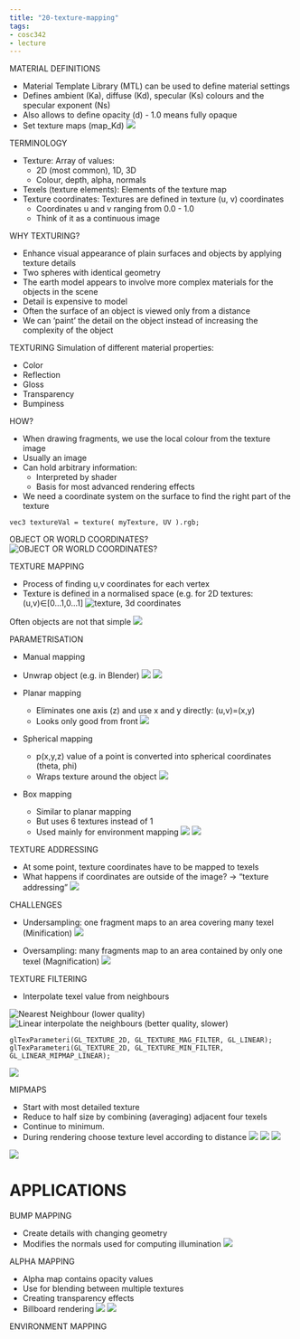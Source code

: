 ```yaml
---
title: "20-texture-mapping"
tags: 
- cosc342
- lecture
---
```


MATERIAL DEFINITIONS 
- Material Template Library (MTL) can be used to define material settings 
- Defines ambient (Ka), diffuse (Kd), specular (Ks) colours and the specular exponent (Ns) 
- Also allows to define opacity (d) - 1.0 means fully opaque 
- Set texture maps (map_Kd)
![](https://i.imgur.com/wuQSsoS.png)

TERMINOLOGY 
- Texture: Array of values: 
	- 2D (most common), 1D, 3D 
	- Colour, depth, alpha, normals 
- Texels (texture elements): Elements of the texture map 
- Texture coordinates: Textures are defined in texture (u, v) coordinates 
	- Coordinates u and v ranging from 0.0 - 1.0 
	- Think of it as a continuous image

WHY TEXTURING? 
- Enhance visual appearance of plain surfaces and objects by applying texture details 
- Two spheres with identical geometry 
- The earth model appears to involve more complex materials for the objects in the scene
- Detail is expensive to model 
- Often the surface of an object is viewed only from a distance 
- We can ‘paint’ the detail on the object instead of increasing the complexity of the object

TEXTURING Simulation of different material properties: 
- Color 
- Reflection 
- Gloss 
- Transparency 
- Bumpiness

HOW? 
- When drawing fragments, we use the local colour from the texture image 
- Usually an image 
- Can hold arbitrary information: 
	- Interpreted by shader 
	- Basis for most advanced rendering effects 
- We need a coordinate system on the surface to find the right part of the texture

`vec3 textureVal = texture( myTexture, UV ).rgb;`

OBJECT OR WORLD COORDINATES?
![OBJECT OR WORLD COORDINATES?](https://i.imgur.com/ioq9o8x.png)

TEXTURE MAPPING 
- Process of finding u,v coordinates for each vertex 
- Texture is defined in a normalised space (e.g. for 2D textures:(u,v)∈[0...1,0...1]
![texture, 3d coordinates](https://i.imgur.com/TSKJArL.png)

Often objects are not that simple
![](https://i.imgur.com/kgWzow8.png)

PARAMETRISATION
- Manual mapping 
- Unwrap object (e.g. in Blender)
![](https://i.imgur.com/7EMGSeB.png)
![](https://i.imgur.com/3y8EFow.png)

- Planar mapping 
	- Eliminates one axis (z) and use x and y directly: (u,v)=(x,y) 
	- Looks only good from front
![](https://i.imgur.com/DLQyYK2.png)

- Spherical mapping 
	- p(x,y,z) value of a point is converted into spherical coordinates (theta, phi) 
	- Wraps texture around the object
![](https://i.imgur.com/IVdXGkg.png)

- Box mapping 
	- Similar to planar mapping 
	- But uses 6 textures instead of 1 
	- Used mainly for environment mapping
![](https://i.imgur.com/TRyEwgM.png)
![](https://i.imgur.com/BzSO6nG.png)

TEXTURE ADDRESSING 
- At some point, texture coordinates have to be mapped to texels 
- What happens if coordinates are outside of the image? -> “texture addressing”
![](https://i.imgur.com/mUid6Qm.png)

CHALLENGES 
- Undersampling: one fragment maps to an area covering many texel (Minification)
![](https://i.imgur.com/a3j2Xic.png)

- Oversampling: many fragments map to an area contained by only one texel (Magnification)
![](https://i.imgur.com/gvipnBX.png)

TEXTURE FILTERING
- Interpolate texel value from neighbours

![Nearest Neighbour (lower quality)](https://i.imgur.com/S7i5VqT.png)
![Linear interpolate the neighbours (better quality, slower)](https://i.imgur.com/Ah65ykp.png)

```
glTexParameteri(GL_TEXTURE_2D, GL_TEXTURE_MAG_FILTER, GL_LINEAR);
glTexParameteri(GL_TEXTURE_2D, GL_TEXTURE_MIN_FILTER, GL_LINEAR_MIPMAP_LINEAR);
```

![](https://i.imgur.com/0tzXN9Y.png)

MIPMAPS 
- Start with most detailed texture 
- Reduce to half size by combining (averaging) adjacent four texels 
- Continue to minimum. 
- During rendering choose texture level according to distance
![](https://i.imgur.com/xsooooe.png)
![](https://i.imgur.com/R93jUWB.png)
![](https://i.imgur.com/cYAuCfB.png)

![](https://i.imgur.com/NksVdVt.png)

# APPLICATIONS
BUMP MAPPING
- Create details with changing geometry 
- Modifies the normals used for computing illumination
![](https://i.imgur.com/SYA25ie.png)

ALPHA MAPPING
- Alpha map contains opacity values 
- Use for blending between multiple textures 
- Creating transparency effects 
- Billboard rendering
![](https://i.imgur.com/FH3km40.png)
![](https://i.imgur.com/h0mDQ1W.png)

ENVIRONMENT MAPPING